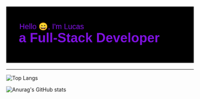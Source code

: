 [![MasterHead](https://github.com/lucassdmp/lucassdmp/blob/main/header.png)](https://github.com/lucassdmp)

___
![Top Langs](https://github-readme-stats.vercel.app/api/top-langs/?username=lucassdmp&card_width=150&layout=compact&theme=midnight-purple)

![Anurag's GitHub stats](https://github-readme-stats.vercel.app/api?username=lucassdmp&theme=midnight-purple&include_all_commits=true&rank_icon=github&show_icons=true&hide=stars,issues)
